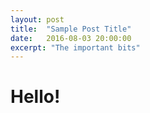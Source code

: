 ```yaml
---
layout: post
title:  "Sample Post Title"
date:   2016-08-03 20:00:00
excerpt: "The important bits"
---
```


# Hello!
